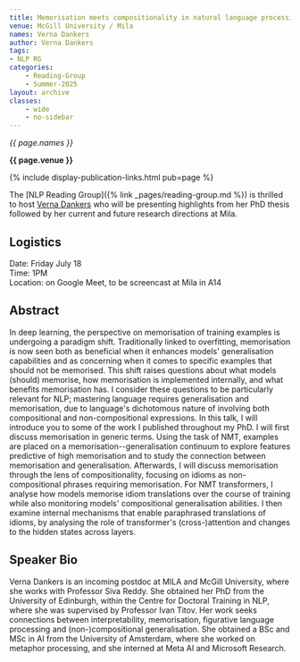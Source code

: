 ```yaml
---
title: Memorisation meets compositionality in natural language processing
venue: McGill University / Mila
names: Verna Dankers
author: Verna Dankers
tags:
- NLP RG
categories:
    - Reading-Group
    - Summer-2025
layout: archive
classes:
    - wide
    - no-sidebar
---
```


*{{ page.names }}*

**{{ page.venue }}**

{% include display-publication-links.html pub=page %}

The [NLP Reading Group]({% link _pages/reading-group.md %}) is thrilled to host [
Verna Dankers](https://www.vernadankers.com/) who will be presenting highlights from her PhD thesis followed by her current and future research directions at Mila.

## Logistics
Date: Friday July 18 <br>
Time: 1PM <br>
Location: on Google Meet, to be screencast at Mila in A14 <br>

## Abstract
In deep learning, the perspective on memorisation of training examples is undergoing a paradigm shift. Traditionally linked to overfitting, memorisation is now seen both as beneficial when it enhances models' generalisation capabilities and as concerning when it comes to specific examples that should not be memorised. This shift raises questions about what models (should) memorise, how memorisation is implemented internally, and what benefits memorisation has. I consider these questions to be particularly relevant for NLP; mastering language requires generalisation and memorisation, due to language's dichotomous nature of involving both compositional and non-compositional expressions.
In this talk, I will introduce you to some of the work I published throughout my PhD. I will first discuss memorisation in generic terms. Using the task of NMT, examples are placed on a memorisation--generalisation continuum to explore features predictive of high memorisation and to study the connection between memorisation and generalisation. Afterwards, I will discuss memorisation through the lens of compositionality, focusing on idioms as non-compositional phrases requiring memorisation. For NMT transformers, I analyse how models memorise idiom translations over the course of training while also monitoring models' compositional generalisation abilities. I then examine internal mechanisms that enable paraphrased translations of idioms, by analysing the role of transformer's (cross-)attention and changes to the hidden states across layers.

## Speaker Bio
Verna Dankers is an incoming postdoc at MILA and McGill University, where she works with Professor Siva Reddy. She obtained her PhD from the University of Edinburgh, within the Centre for Doctoral Training in NLP, where she was supervised by Professor Ivan Titov. Her work seeks connections between interpretability, memorisation, figurative language processing and (non-)compositional generalisation. She obtained a BSc and MSc in AI from the University of Amsterdam, where she worked on metaphor processing, and she interned at Meta AI and Microsoft Research. 
